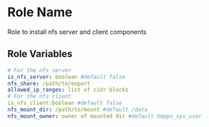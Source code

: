 Role Name
=========

Role to install nfs server and client components


Role Variables
--------------

```yaml
# For the nfs server
is_nfs_server: boolean #default false
nfs_share: /path/to/export
allowed_ip_ranges: list of cidr blocks
# For the nfs client
is_nfs_client:boolean #default false
nfs_mount_dir: /path/to/mount #default /data
nfs_mount_owner: owner of mounted dir #default hmpps_sys_user
```
